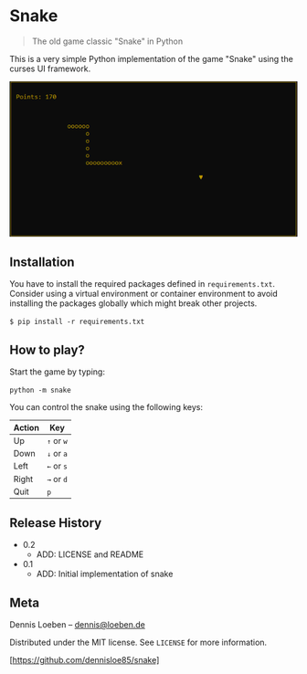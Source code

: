 # Snake
>  The old  game classic "Snake" in Python

This is a very simple Python implementation of the game "Snake" using the curses UI framework.

![](snake.png)

## Installation

You have to install the required packages defined in `requirements.txt`. Consider using a virtual environment or container environment to avoid installing the packages globally which might break other projects.

`$ pip install -r requirements.txt`

## How to play?

Start the game by typing:

`python -m snake`

You can control the snake using the following keys:

|  Action  |  Key       |
| -------- | ---------- |
| Up       | `↑` or `w` |
| Down     | `↓` or `a` |
| Left     | `←` or `s` |
| Right    | `→` or `d` |
| Quit     | `p`        |

## Release History

* 0.2
    * ADD: LICENSE and README
* 0.1
    * ADD: Initial implementation of snake

## Meta

Dennis Loeben – dennis@loeben.de

Distributed under the MIT license. See ``LICENSE`` for more information.

[https://github.com/dennisloe85/snake]